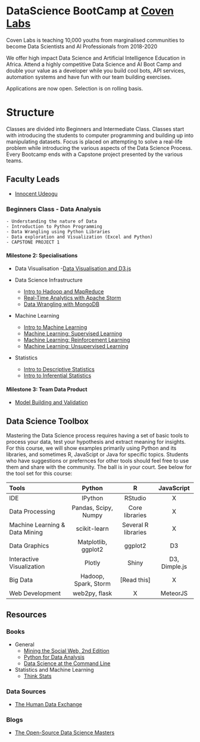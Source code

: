 # DataScience BootCamp at [Coven Labs](http://curators.ng/datascience/)
Coven Labs is teaching 10,000 youths from marginalised communities to become Data Scientists and AI Professionals from 2018-2020

We offer high impact Data Science and Artificial Intelligence Education in Africa. Attend a highly competitive Data Science and AI Boot Camp and double your value as a developer while you build cool bots, API services, automation systems and have fun with our team building exercises.

Applications are now open. Selection is on rolling basis.

# Structure
Classes are divided into Beginners and Intermediate Class.
Classes start with introducing the students to computer programming and building up into manipulating datasets. Focus is placed on attempting to solve a real-life problem while introducing the various aspects of the Data Science Process. Every Bootcamp ends with a Capstone project presented by the various teams. 


##  Faculty Leads
- [Innocent Udeogu](https://www.github.com/innarticles)

### Beginners Class - Data Analysis
    - Understanding the nature of Data
    - Introduction to Python Programming
    - Data Wrangling using Python Libraries
    - Data exploration and Visualization (Excel and Python)
    - CAPSTONE PROJECT 1
    
    

#### Milestone 2: Specialisations  
- Data Visualisation
  -[Data Visualisation and D3.js](https://www.udacity.com/course/ud507)

- Data Science Infrastructure
  - [Intro to Hadoop and MapReduce](https://www.udacity.com/course/ud617)
  - [Real-Time Analytics with Apache Storm](https://www.udacity.com/course/ud381)
  - [Data Wrangling with MongoDB](https://www.udacity.com/course/ud032)


- Machine Learning
  - [Intro to Machine Learning](https://www.udacity.com/course/ud120)
  - [Machine Learning: Supervised Learning](https://www.udacity.com/course/ud675)
  - [Machine Learning: Reinforcement Learning](https://www.udacity.com/course/ud820)
  - [Machine Learning: Unsupervised Learning](https://www.udacity.com/course/ud741)

- Statistics
  - [Intro to Descriptive Statistics](https://www.udacity.com/course/ud827)
  - [Intro to Inferential Statistics](https://www.udacity.com/course/ud201)


#### Milestone 3: Team Data Product
- [Model Building and Validation](https://www.udacity.com/course/ud919)

## Data Science Toolbox

Mastering the Data Science process requires having a set of basic tools to process your data, test your hypothesis and extract meaning for insights.  For this course, we will show examples primarily using Python and its libraries, and sometimes R, JavaScipt or Java for specific topics. Students who have suggestions or prefernces for other tools should feel free to use them and share with the community. The ball is in your court. See below for the tool set for this course:

| Tools                             | Python                    | R                          | JavaScript                         |
| :------------------------------- | :-----------------------: | :------------------------: | :--------------------------------: |
| IDE                               | IPython                   | RStudio                    |  X                                 |
| Data Processing                   |  Pandas, Scipy, Numpy     | Core libraries             |  X                                 |
| Machine Learning & Data Mining    | scikit-learn              | Several R libraries        |  X                                 |
| Data Graphics                     | Matplotlib, ggplot2                | ggplot2                    |  D3                                |
| Interactive Visualization         | Plotly                    | Shiny                      |  D3, Dimple.js                                |
| Big Data                          | Hadoop, Spark, Storm      | [Read this]                |  X                                 |
| Web  Development                  | web2py, flask             | X                          |  MeteorJS                          |

## Resources


### Books
+ General
  - [Mining the Social Web, 2nd Edition](http://shop.oreilly.com/product/0636920030195.do)
  - [Python for Data Analysis](http://shop.oreilly.com/product/0636920023784.do)
  - [Data Science at the Command Line](http://datascienceatthecommandline.com/)
+ Statistics and Machine Learning
  - [Think Stats](http://shop.oreilly.com/product/0636920034094.do)


### Data Sources
+ [The Human Data Exchange](https://data.hdx.rwlabs.org)

### Blogs
+ [The Open-Source Data Science Masters](http://datasciencemasters.org/)
